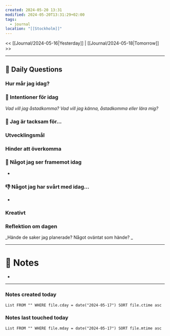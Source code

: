 ```yaml
---
created: 2024-05-20 13:31
modified: 2024-05-20T13:31:29+02:00
tags:
  - journal
location: "[[Stockholm]]"
---
```


<< [[Journal/2024-05-16|Yesterday]] | [[Journal/2024-05-18|Tomorrow]] >>

---
## 📅 Daily Questions
### Hur mår jag idag?

### 🚀  Intentioner för idag
_Vad vill jag åstadkomma? Vad vill jag känna, åstadkomma eller lära mig?_

### 🙏 Jag är tacksam för...

### Utvecklingsmål

### Hinder att överkomma

### 🙌 Något jag ser framemot idag
- 

### 👎 Något jag har svårt med idag...
- 

### Kreativt

### Reflektion om dagen
_Hände de saker jag planerade? Något oväntat som hände? _

---
# 📝 Notes
- 
---
### Notes created today
```dataview
List FROM "" WHERE file.cday = date("2024-05-17") SORT file.ctime asc
```
### Notes last touched today
```dataview
List FROM "" WHERE file.mday = date("2024-05-17") SORT file.mtime asc
```